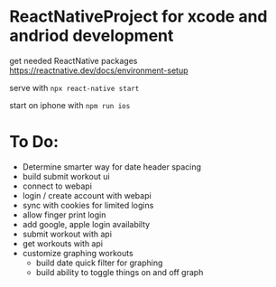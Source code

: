 # ReactNativeProject for xcode and andriod development

get needed ReactNative packages
https://reactnative.dev/docs/environment-setup

serve with 
```npx react-native start```

start on iphone with
```npm run ios```

# To Do:
- Determine smarter way for date header spacing
- build submit workout ui
- connect to webapi
- login / create account with webapi
- sync with cookies for limited logins
- allow finger print login
- add google, apple login availabilty 
- submit workout with api
- get workouts with api
- customize graphing workouts
    - build date quick filter for graphing
    - build ability to toggle things on and off graph
